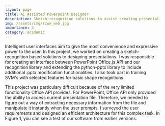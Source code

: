 ```yaml
---
layout: page
title: AI Assisted Powerpoint Designer
description: Sketch-recognition solutions to assist creating presentations
img: /assets/img/rzww_web.jpg
importance: 4
category: academic
---
```


Intelligent user interfaces aim to give the most convenience and expressive power to the user. In this project, we worked on creating a sketch-recognition based solutions to designing presentations. I was responsible for creating an interface between PowerPoint Office.js API and our recognition library and extending the python-pptx library to include additional .pptx modification functionalities. I also took part in training SVM's with selected features for basic shape recognitions. 

This project was particulary difficult because of the very limited functionality Office API provides. For PowerPoint, Office API only provided the ability to access current presentation file. Therefore, we needed to figure out a way of extracting necessary information from the file and manipulate it instantly when the user prompts. I surveyed the user requirements and designed an efficient architecture for this complex task. In Figure 1, you can see a test of our software from earlier versions.
